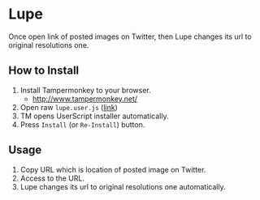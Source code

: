 # Lupe
Once open link of posted images on Twitter, then Lupe changes its url to original resolutions one.

## How to Install

1. Install Tampermonkey to your browser.
    - http://www.tampermonkey.net/
1. Open raw `lupe.user.js` ([link](https://github.com/usagiga/Lupe/raw/master/lupe.user.js))
1. TM opens UserScript installer automatically.
1. Press `Install` (or `Re-Install`) button.

## Usage

1. Copy URL which is location of posted image on Twitter.
1. Access to the URL.
1. Lupe changes its url to original resolutions one automatically.
